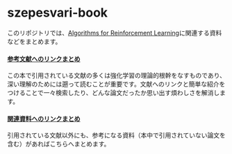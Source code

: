 # szepesvari-book
このリポジトリでは、[Algorithms for Reinforcement Learning](http://www.ualberta.ca/~szepesva/RLBook.html)に関連する資料などをまとめます。

#### [参考文献へのリンクまとめ](references.md)
この本で引用されている文献の多くは強化学習の理論的根幹をなすものであり、深い理解のためには遡って読むことが重要です。文献へのリンクと簡単な紹介をつけることで一々検索したり、どんな論文だったか思い出す煩わしさを解消します。

#### [関連資料へのリンクまとめ](materials.md)
引用されている文献以外にも、参考になる資料（本中で引用されていない論文を含む）があればこちらへまとめます。
